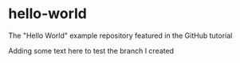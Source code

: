 # hello-world
The "Hello World" example repository featured in the GitHub tutorial

Adding some text here to test the branch I created
